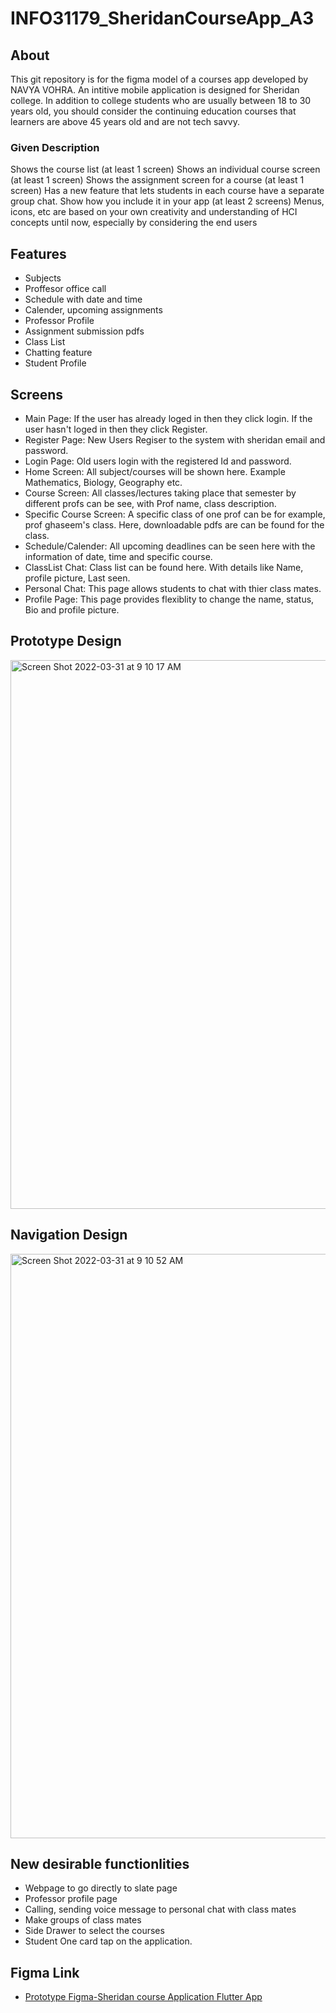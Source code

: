 # INFO31179_SheridanCourseApp_A3

## About

This git repository is for the figma model of a courses app developed by NAVYA VOHRA.
An intitive mobile application is designed for Sheridan college. In addition to college students who are usually between 18 to 30 years old, you should consider the continuing education courses that learners are above 45 years old and are not tech savvy.

### Given Description

Shows the course list (at least 1 screen)
Shows an individual course screen (at least 1 screen)
Shows the assignment screen for a course (at least 1 screen)
Has a new feature that lets students in each course have a separate group chat. Show how you include it in your app (at least 2 screens)
Menus, icons, etc are based on your own creativity and understanding of HCI concepts until now, especially by considering the end users

## Features

- Subjects
- Proffesor office call
- Schedule with date and time
- Calender, upcoming assignments
- Professor Profile
- Assignment submission pdfs
- Class List
- Chatting feature
- Student Profile

## Screens
- Main Page: If the user has already loged in then they click login. If the user hasn't loged in then they click Register.
- Register Page: New Users Regiser to the system with sheridan email and password.
- Login Page: Old users login with the registered Id and password.
- Home Screen: All subject/courses will be shown here. Example Mathematics, Biology, Geography etc.
- Course Screen: All classes/lectures taking place that semester by different profs can be see, with Prof name, class description.
- Specific Course Screen: A specific class of one prof can be for example, prof ghaseem's class. Here, downloadable pdfs are can be found for the class.
- Schedule/Calender: All upcoming deadlines can be seen here with the information of date, time and specific course.
- ClassList Chat: Class list can be found here. With details like Name, profile picture, Last seen.
- Personal Chat: This page allows students to chat with thier class mates.
- Profile Page: This page provides flexiblity to change the name, status, Bio and profile picture.

## Prototype Design

<img width="878" alt="Screen Shot 2022-03-31 at 9 10 17 AM" src="https://user-images.githubusercontent.com/69279321/161062379-3dbad1fe-770b-4d82-8485-30ec0ef7bc5e.png">


## Navigation Design
<img width="935" alt="Screen Shot 2022-03-31 at 9 10 52 AM" src="https://user-images.githubusercontent.com/69279321/161062484-01cbb8a1-0b0b-49ab-bb6c-11b81496395c.png">


## New desirable functionlities

- Webpage to go directly to slate page
- Professor profile page
- Calling, sending voice message to personal chat with class mates
- Make groups of class mates
- Side Drawer to select the courses
- Student One card tap on the application.

## Figma Link

- [Prototype Figma-Sheridan course Application Flutter App](https://www.figma.com/file/MGZuFqzJTyu9aImrvjwUYf/Sheridan-Course-App?node-id=0%3A1)

